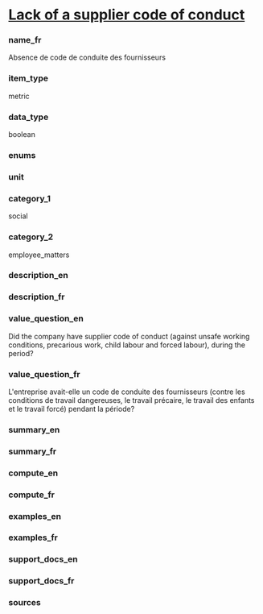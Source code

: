 
# [Lack of a supplier code of conduct ](#code_of_conduct_bool)

### name_fr

Absence de code de conduite des fournisseurs

### item_type

metric

### data_type

boolean

### enums



### unit



### category_1

social

### category_2

employee_matters

### description_en



### description_fr



### value_question_en


Did the company have supplier code of conduct (against unsafe working conditions, precarious work,
child labour and forced labour), during the period?

### value_question_fr


L'entreprise avait-elle un code de conduite des fournisseurs (contre les conditions de travail
dangereuses, le travail précaire, le travail des enfants et le travail forcé) pendant la période?

### summary_en



### summary_fr



### compute_en



### compute_fr



### examples_en



### examples_fr



### support_docs_en



### support_docs_fr



### sources


            